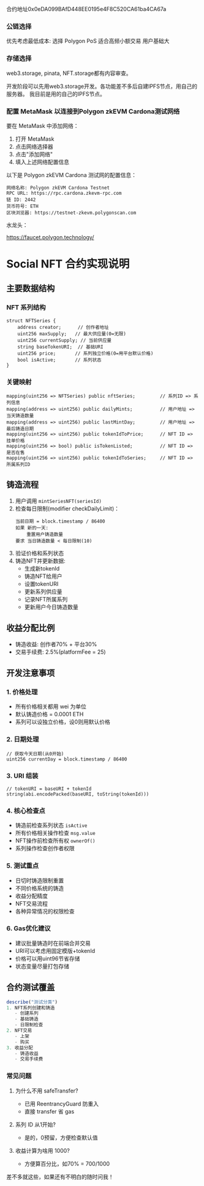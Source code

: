 合约地址0x0eDA099BAfD448EE0195e4F8C520CA61ba4CA67a
### 公链选择

优先考虑最低成本: 选择 Polygon PoS 
适合高频小额交易 
用户基础大 

### 存储选择

web3.storage, pinata, NFT.storage都有内容审查。

开发阶段可以先用web3.storage开发。各功能差不多后自建IPFS节点，用自己的服务器。
我目前是用的自己的IPFS节点。

### 配置 MetaMask 以连接到Polygon zkEVM Cardona测试网络

要在 MetaMask 中添加网络：

1. 打开 MetaMask
2. 点击网络选择器
3. 点击"添加网络"
4. 填入上述网络配置信息

以下是 Polygon zkEVM Cardona 测试网的配置信息：

```
网络名称: Polygon zkEVM Cardona Testnet
RPC URL: https://rpc.cardona.zkevm-rpc.com
链 ID: 2442
货币符号: ETH
区块浏览器: https://testnet-zkevm.polygonscan.com
```

水龙头：

https://faucet.polygon.technology/


# Social NFT 合约实现说明

## 主要数据结构

### NFT 系列结构
```solidity
struct NFTSeries {
    address creator;      // 创作者地址
    uint256 maxSupply;   // 最大供应量(0=无限)
    uint256 currentSupply; // 当前供应量
    string baseTokenURI;  // 基础URI
    uint256 price;       // 系列独立价格(0=用平台默认价格)
    bool isActive;       // 系列状态
}
```

### 关键映射
```solidity
mapping(uint256 => NFTSeries) public nftSeries;         // 系列ID => 系列信息
mapping(address => uint256) public dailyMints;          // 用户地址 => 当天铸造数量
mapping(address => uint256) public lastMintDay;         // 用户地址 => 最后铸造日期
mapping(uint256 => uint256) public tokenIdToPrice;      // NFT ID => 挂单价格
mapping(uint256 => bool) public isTokenListed;          // NFT ID => 是否在售
mapping(uint256 => uint256) public tokenIdToSeries;     // NFT ID => 所属系列ID
```

## 铸造流程
1. 用户调用 `mintSeriesNFT(seriesId)`
2. 检查每日限制(modifier checkDailyLimit)：
   ```solidity
   当前日期 = block.timestamp / 86400
   如果 新的一天:
       重置用户铸造数量
   要求 当日铸造数量 < 每日限制(10)
   ```
3. 验证价格和系列状态
4. 铸造NFT并更新数据:
   - 生成新tokenId
   - 铸造NFT给用户
   - 设置tokenURI
   - 更新系列供应量
   - 记录NFT所属系列
   - 更新用户今日铸造数量

## 收益分配比例
- 铸造收益: 创作者70% + 平台30%
- 交易手续费: 2.5%(platformFee = 25)

## 开发注意事项

### 1. 价格处理
- 所有价格相关都用 wei 为单位
- 默认铸造价格 = 0.0001 ETH
- 系列可以设独立价格，设0则用默认价格

### 2. 日期处理
```solidity
// 获取今天日期(从0开始)
uint256 currentDay = block.timestamp / 86400
```

### 3. URI 组装
```solidity
// tokenURI = baseURI + tokenId
string(abi.encodePacked(baseURI, toString(tokenId)))
```

### 4. 核心检查点
- 铸造前检查系列状态 `isActive`
- 所有价格相关操作检查 `msg.value`
- NFT操作前检查所有权 `ownerOf()`
- 系列操作检查创作者权限 

### 5. 测试重点
- 日切时铸造限制重置
- 不同价格系统的铸造
- 收益分配精度
- NFT交易流程
- 各种异常情况的权限检查

### 6. Gas优化建议
- 建议批量铸造时在前端合并交易
- URI可以考虑用固定模版+tokenId
- 价格可以用uint96节省存储
- 状态变量尽量打包存储

## 合约测试覆盖
```javascript
describe("测试分类")
1. NFT系列创建和铸造
   - 创建系列
   - 基础铸造
   - 日限制检查
2. NFT交易
   - 上架
   - 购买
3. 收益分配
   - 铸造收益
   - 交易手续费
```

### 常见问题
1. 为什么不用 safeTransfer?
   - 已用 ReentrancyGuard 防重入
   - 直接 transfer 省 gas
   
2. 系列 ID 从1开始?
   - 是的，0预留，方便检查默认值

3. 收益计算为啥用 1000?
   - 方便算百分比，如70% = 700/1000

差不多就这些，如果还有不明白的随时问我！
